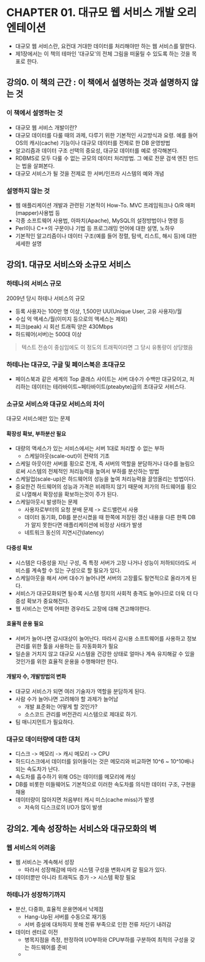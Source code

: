 # CHAPTER 01. 대규모 웹 서비스 개발 오리엔테이션
- 대규모 웹 서비스란, 요컨대 거대한 데이터를 처리해야만 하는 웹 서비스를 말한다.
- 제1장에서는 이 책의 테마인 '대규모'의 전체 그림을 떠울릴 수 있도록 하는 것을 목표로 한다.

## 강의0. 이 책의 근간 : 이 책에서 설명하는 것과 설명하지 않는 것
### 이 책에서 설명하는 것
- 대규모 웹 서비스 개발이란?
- 대규모 데이터를 다룰 때의 과제, 다루기 위한 기본적인 사고방식과 요령.
  예를 들어 OS의 캐시(cache) 기능이나 대규모 데이터를 전제로 한 DB 운영방법
- 알고리즘과 데이터 구조 선택의 중요성, 대규모 데이터를 예로 생각해본다.
- RDBMS로 모두 다룰 수 없는 규모의 데이터 처리방법. 그 예로 전문 검색 엔진 만드는 법을 살펴본다.
- 대규모 서비스가 될 것을 전제로 한 서버/인프라 시스템의 예와 개념

### 설명하지 않는 것
- 웹 애플리케이션 개발과 관련된 기본적이 How-To. MVC 프레임워크나 O/R 매퍼(mapper)사용법 등
- 각종 소프트웨어 사용법, 아파치(Apache), MySQL의 설정방법이나 명령 등
- Perl이나 C++의 구문이나 기법 등 프로그래밍 언어에 대한 설명, 노하우
- 기본적인 알고리즘이나 데이터 구조(예를 들어 정렬, 탐색, 리스트, 해시 등)에 대한 세세한 설명

## 강의1. 대규모 서비스와 소규모 서비스
### 하테나의 서비스 규모
2009년 당시 하테나 서비스의 규모
- 등록 사용자는 100만 명 이상, 1,500만 UU(Unique User, 고유 사용자)/월
- 수십 억 액세스/월(이미지 등으로의 액세스는 제외)
- 피크(peak) 시 회선 트래픽 양은 430Mbps
- 하드웨어(서버)는 500대 이상
> 텍스트 전송이 중심임에도 이 정도의 트래픽이라면 그 당시 유통량이 상당했음

### 하테나는 대규모, 구글 및 페이스북은 초대규모
- 페이스북과 같은 세계의 Top 클래스 사이트는 서버 대수가 수백만 대규모이고, 처리하는 데이터는 테라바이트~페타바이트(pteabyte)급의 초대규모 서비스다.

### 소규모 서비스와 대규모 서비스의 차이
대규모 서비스에만 있는 문제

#### 확장성 확보, 부하분산 필요
- 대량의 액세스가 있는 서비스에서는 서버 1대로 처리할 수 없는 부하
	- 스케일아웃(scale-out)이 전략의 기초
- 스케일 아웃이란 서버를 횡으로 전개, 즉 서버의 역할을 분담하거나 대수를 늘림으로써 시스템의 전체적인 처리능력을 높여서 부하를 분산하는 방법
- 스케일업(scale-up)은 하드웨어의 성능을 높여 처리능력을 끌엉올리는 방법이다.
- 중요한건 하드웨어의 성능과 가격은 비례하지 않기 때문에 저가의 하드웨어를 횡으로 나열해서 확장성을 확보하는것이 주가 된다.
- 스케일아웃시 발생하는 문제
	- 사용자로부터의 요청 분배 문제 -> 로드밸런서 사용
	- 데이터 동기화, DB를 분산시켰을 때 한쪽에 저장된 갱신 내용을 다른 한쪽 DB가 알지 못한다면 애플리케이션에 비정상 사태가 발생
	- 네트워크 동신의 지연시간(latency)

#### 다중성 확보
- 시스템은 다중성을 지닌 구성, 즉 특정 서버가 고장 나거나 성능이 저하되더라도 서비스를 계속할 수 있는 구성으로 할 필요가 있다.
- 스케일아웃을 해서 서버 대수가 늘어나면 서버의 고장률도 필연적으로 올라가게 된다.
- 서비스가 대규모화되면 될수록 시스템 정지의 사회적 충격도 늘어나므로 더욱 더 다중성 확보가 중요해진다.
- 웹 서비스는 언제 어떠한 경우라도 고장에 대해 견고해야한다.

#### 효율적 운용 필요
- 서버가 늘어나면 감시대상이 늘어난다. 따라서 감시용 소프트웨어를 사용하고 정보관리를 위한 툴을 사용하는 등 자동화화가 필요
- 일손을 거치지 않고 대규모 시스템을 건강한 상태로 얼마나 계속 유지해갈 수 있을 것인가를 위한 효율적 운용을 수행해야만 한다.

#### 개발자 수, 개발방법의 변화
- 대규모 서비스가 되면 여러 기술자가 역할을 분담하게 된다.
- 사람 수가 늘어나면 고려해야 할 과제가 늘어남
	- 개발 표준화는 어떻게 할 것인가?
	- 소스코드 관리를 버전관리 시스템으로 제대로 하기.
- 팀 매니지먼트가 필요하다.

### 대규모 데이터량에 대한 대처
- 디스크 -> 메모리 -> 캐시 메모리 -> CPU
- 하드디스크에서 데이터를 읽어들이는 것은 메모리와 비교하면 10^6 ~ 10^10배나 되는 속도차가 난다.
- 속도차를 흡수하기 위해 OS는 데이터를 메모리에 캐싱
- DB를 비롯한 미들웨어도 기본적으로 이러한 속도차를 의식한 데이터 구조, 구현을 채용
- 데이터량이 많아지면 처음부터 캐시 미스(cache miss)가 발생
	- 저속의 디스크로의 I/O가 많이 발생

## 강의2. 계속 성장하는 서비스와 대규모화의 벽
### 웹 서비스의 어려움
- 웹 서비스는 계속해서 성장
	- 따라서 성장해감에 따라 시스템 구성을 변화시켜 갈 필요가 있다.
- 데이터뿐만 아니라 트래픽도 증가 -> 시스템 확장 필요

### 하테나가 성장하기까지
- 분산, 다중화, 효율적 운용면에서 낙제점
	- Hang-Up된 서버를 수동으로 재기동
	- 서버 증설에 대처하지 못해 전류 부족으로 인한 전류 차단기 내려감
- 데이터 센터로 이전
	- 병목지점을 측정, 판정하여 I/O부하와 CPU부하를 구분하여 최적의 구성을 갖는 하드웨어를 준비
	- 
